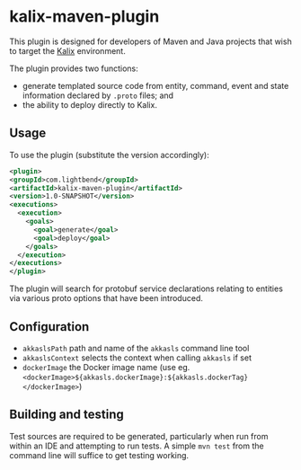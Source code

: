 # kalix-maven-plugin

This plugin is designed for developers of Maven and Java projects that wish to target the
[Kalix](https://www.lightbend.com/akka-serverless) environment.

The plugin provides two functions:

* generate templated source code from entity, command, event and state information declared by `.proto` files; and
* the ability to deploy directly to Kalix.

## Usage

To use the plugin (substitute the version accordingly):

```xml
<plugin>
<groupId>com.lightbend</groupId>
<artifactId>kalix-maven-plugin</artifactId>
<version>1.0-SNAPSHOT</version>
<executions>
  <execution>
    <goals>
      <goal>generate</goal>
      <goal>deploy</goal>
    </goals>
  </execution>
</executions>
</plugin>
```

The plugin will search for protobuf service declarations relating to entities via various proto options
that have been introduced.

## Configuration

- `akkaslsPath` path and name of the `akkasls` command line tool
- `akkaslsContext` selects the context when calling `akkasls` if set
- `dockerImage` the Docker image name (use eg. `<dockerImage>${akkasls.dockerImage}:${akkasls.dockerTag}</dockerImage>`)

## Building and testing

Test sources are required to be generated, particularly when run from within an IDE and attempting to run tests. A simple
`mvn test` from the command line will suffice to get testing working.
